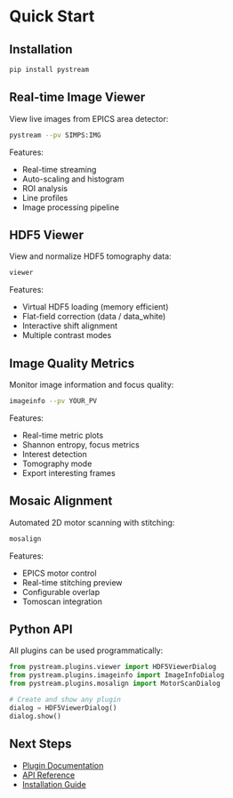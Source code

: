 # Quick Start

## Installation

```bash
pip install pystream
```

## Real-time Image Viewer

View live images from EPICS area detector:

```bash
pystream --pv SIMPS:IMG
```

Features:
- Real-time streaming
- Auto-scaling and histogram
- ROI analysis
- Line profiles
- Image processing pipeline

## HDF5 Viewer

View and normalize HDF5 tomography data:

```bash
viewer
```

Features:
- Virtual HDF5 loading (memory efficient)
- Flat-field correction (data / data_white)
- Interactive shift alignment
- Multiple contrast modes

## Image Quality Metrics

Monitor image information and focus quality:

```bash
imageinfo --pv YOUR_PV
```

Features:
- Real-time metric plots
- Shannon entropy, focus metrics
- Interest detection
- Tomography mode
- Export interesting frames

## Mosaic Alignment

Automated 2D motor scanning with stitching:

```bash
mosalign
```

Features:
- EPICS motor control
- Real-time stitching preview
- Configurable overlap
- Tomoscan integration

## Python API

All plugins can be used programmatically:

```python
from pystream.plugins.viewer import HDF5ViewerDialog
from pystream.plugins.imageinfo import ImageInfoDialog
from pystream.plugins.mosalign import MotorScanDialog

# Create and show any plugin
dialog = HDF5ViewerDialog()
dialog.show()
```

## Next Steps

- [Plugin Documentation](plugins/index.md)
- [API Reference](api.md)
- [Installation Guide](installation.md)
